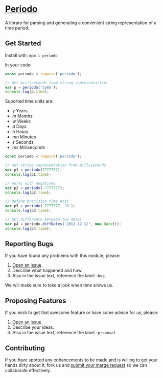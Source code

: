 # [Periodo](https://gitlab.com/GCSBOSS/periodo)

A library for parsing and generating a convenient string representation of a time period.

## Get Started

Install with: `npm i periodo`

In your code:

```js
const periodo = require('periodo');

// Get milliseconds from string representation.
var p = periodo('2y8m');
console.log(p.time);
```

Suported time units are:
- *y* Years
- *m* Months
- *w* Weeks
- *d* Days
- *h* Hours
- *mn* Minutes
- *s* Seconds
- *ms* Milliseconds

```js
const periodo = require('periodo');

// Get string representation from milliseconds
var p1 = periodo(7777777);
console.log(p1.time);

// Works with negatives
var p2 = periodo(-7777777);
console.log(p2.time);

// Define precision time unit
var p3 = periodo(-7777777, 'h');
console.log(p3.time);

// Get difference between two dates
var p4 = periodo.diffDates('2012-12-12', new Date());
console.log(p4.time);
```

## Reporting Bugs
If you have found any problems with this module, please:

1. [Open an issue](https://gitlab.com/GCSBOSS/periodo/issues/new).
2. Describe what happened and how.
3. Also in the issue text, reference the label `~bug`.

We will make sure to take a look when time allows us.

## Proposing Features
If you wish to get that awesome feature or have some advice for us, please:
1. [Open an issue](https://gitlab.com/GCSBOSS/periodo/issues/new).
2. Describe your ideas.
3. Also in the issue text, reference the label `~proposal`.

## Contributing
If you have spotted any enhancements to be made and is willing to get your hands
dirty about it, fork us and
[submit your merge request](https://gitlab.com/GCSBOSS/periodo/merge_requests/new)
so we can collaborate effectively.
